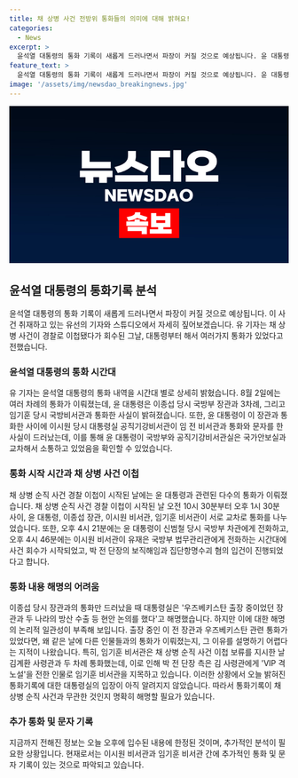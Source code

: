 ```yaml
---
title: 채 상병 사건 전방위 통화들의 의미에 대해 밝혀요!
categories:
  - News
excerpt: >
  윤석열 대통령의 통화 기록이 새롭게 드러나면서 파장이 커질 것으로 예상됩니다. 윤 대통령은 채 상병 사건 경찰 이첩 직후부터 다수의 통화를 진행했으며, 이로 인해 국방부와 대통령실 사이에 교차 소통이 이뤄졌습니다. 이에 대한 대통령실의 해명이 중요한데, 특히 채 상병 순직 사건과 무관한 통화인지 확인이 필요합니다. 또한, 추가적인 통화 및 문자 기록이 발견되어 이에 대한 분석이 더 필요해 보입니다.
feature_text: >
  윤석열 대통령의 통화 기록이 새롭게 드러나면서 파장이 커질 것으로 예상됩니다. 윤 대통령은 채 상병 사건 경찰 이첩 직후부터 다수의 통화를 진행했으며, 이로 인해 국방부와 대통령실 사이에 교차 소통이 이뤄졌습니다. 이에 대한 대통령실의 해명이 중요한데, 특히 채 상병 순직 사건과 무관한 통화인지 확인이 필요합니다. 또한, 추가적인 통화 및 문자 기록이 발견되어 이에 대한 분석이 더 필요해 보입니다.
image: '/assets/img/newsdao_breakingnews.jpg'
---
```


<p><img src="/assets/img/newsdao_breakingnews.jpg" alt="pcversion 속보" /></p>

<h2 data-ke-size="size26">윤석열 대통령의 통화기록 분석</h2>

<p data-ke-size="size16">윤석열 대통령의 통화 기록이 새롭게 드러나면서 파장이 커질 것으로 예상됩니다. 이 사건 취재하고 있는 유선의 기자와 스튜디오에서 자세히 짚어보겠습니다. 유 기자는 채 상병 사건이 경찰로 이첩됐다가 회수된 그날, 대통령부터 해서 여러가지 통화가 있었다고 전했습니다.</p>

<h3>윤석열 대통령의 통화 시간대</h3>

<p data-ke-size="size16">유 기자는 윤석열 대통령의 통화 내역을 시간대 별로 상세히 밝혔습니다. 8월 2일에는 여러 차례의 통화가 이뤄졌는데, 윤 대통령은 이종섭 당시 국방부 장관과 3차례, 그리고 임기훈 당시 국방비서관과 통화한 사실이 밝혀졌습니다. 또한, 윤 대통령이 이 장관과 통화한 사이에 이시원 당시 대통령실 공직기강비서관이 임 전 비서관과 통화와 문자를 한 사실이 드러났는데, 이를 통해 윤 대통령이 국방부와 공직기강비서관실은 국가안보실과 교차해서 소통하고 있었음을 확인할 수 있었습니다.</p>

<h3>통화 시작 시간과 채 상병 사건 이첩</h3>

<p data-ke-size="size16">채 상병 순직 사건 경찰 이첩이 시작된 날에는 윤 대통령과 관련된 다수의 통화가 이뤄졌습니다. 채 상병 순직 사건 경찰 이첩이 시작된 날 오전 10시 30분부터 오후 1시 30분 사이, 윤 대통령, 이종섭 장관, 이시원 비서관, 임기훈 비서관이 서로 교차로 통화를 나누었습니다. 또한, 오후 4시 21분에는 윤 대통령이 신범철 당시 국방부 차관에게 전화하고, 오후 4시 46분에는 이시원 비서관이 유재은 국방부 법무관리관에게 전화하는 시간대에 사건 회수가 시작되었고, 박 전 단장의 보직해임과 집단항명수괴 혐의 입건이 진행되었다고 합니다.</p>

<h3>통화 내용 해명의 어려움</h3>

<p data-ke-size="size16">이종섭 당시 장관과의 통화만 드러났을 때 대통령실은 '우즈베키스탄 출장 중이었던 장관과 두 나라의 방산 수출 등 현안 논의를 했다'고 해명했습니다. 하지만 이에 대한 해명의 논리적 일관성이 부족해 보입니다. 출장 중인 이 전 장관과 우즈베키스탄 관련 통화가 있었다면, 왜 같은 날에 다른 인물들과의 통화가 이뤄졌는지, 그 이유를 설명하기 어렵다는 지적이 나왔습니다. 특히, 임기훈 비서관은 채 상병 순직 사건 이첩 보류를 지시한 날 김계환 사령관과 두 차례 통화했는데, 이로 인해 박 전 단장 측은 김 사령관에게 'VIP 격노설'을 전한 인물로 임기훈 비서관을 지목하고 있습니다. 이러한 상황에서 오늘 밝혀진 통화기록에 대한 대통령실의 입장이 아직 알려지지 않았습니다. 따라서 통화기록이 채 상병 순직 사건과 무관한 것인지 명확히 해명할 필요가 있습니다.</p>

<h3>추가 통화 및 문자 기록</h3>

<p data-ke-size="size16">지금까지 전해진 정보는 오늘 오후에 입수된 내용에 한정된 것이며, 추가적인 분석이 필요한 상황입니다. 현재로서는 이시원 비서관과 임기훈 비서관 간에 추가적인 통화 및 문자 기록이 있는 것으로 파악되고 있습니다.</p>

